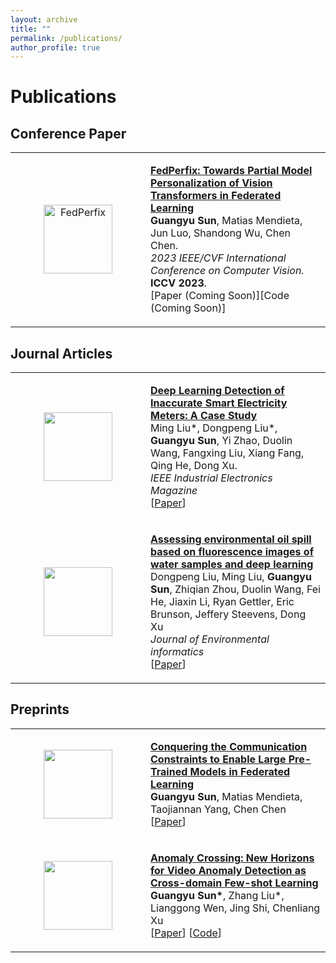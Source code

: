 ```yaml
---
layout: archive
title: ""
permalink: /publications/
author_profile: true
---
```


<style>
table.imgtable, table.imgtable td{
  border: none;
  /* height: auto; */
  /* text-align: left; */
}

</style>

# <i class="fa fa-fw fa-copy"></i> Publications

## Conference Paper

<table class='imgtable'>
  <tr>
    <td align="center" style="width:200px">
      <a href="http://imguangyu.github.io/publications/FedPerfix"><img src="https://imguangyu.github.io/images/fedperfix.png" alt="FedPerfix"   style='height:110px; object-fit:contain;'/></a>
    </td>
    <td align="left">
      <p>
        <a href="http://imguangyu.github.io/publications/FedPerfix"><b>FedPerfix: Towards Partial Model Personalization of Vision Transformers in Federated Learning</b><br></a>
        <b>Guangyu Sun</b>, Matias Mendieta, Jun Luo, Shandong Wu, Chen Chen.<br>
        <i>2023 IEEE/CVF International Conference on Computer Vision. </i><b>ICCV 2023</b>.<br>
        [<a >Paper (Coming Soon)</a>][<a>Code (Coming Soon)</a>]
      </p>
    </td>
  </tr>
</table>

## Journal Articles

<table class='imgtable'>
  <tr>
    <td align="center" style="width:200px">
      <a href="http://imguangyu.github.io/publications/electric">
      <img src="../images/electric.gif" alt="" height="110x p" style='height:110px;object-fit:contain;'/>
      </a>
    </td>
    <td align="left">
      <p>
        <a href="http://imguangyu.github.io/publications/electric">
        <b>Deep Learning Detection of Inaccurate Smart Electricity Meters: A Case Study</b></a><br>
        Ming Liu*, Dongpeng Liu*, <b>Guangyu Sun</b>, Yi Zhao, Duolin Wang, Fangxing Liu, Xiang Fang, Qing He, Dong Xu.<br>
        <i>IEEE Industrial Electronics Magazine</i><br>
        [<a href="https://ieeexplore.ieee.org/document/9300285">Paper</a>]
      </p>
    </td>
  </tr>
  <tr>
    <td align="center" style="width:200px">
     <a href="http://imguangyu.github.io/publications/water">
      <img src="../images/water.jpg" alt=""  height="110px" style='height:110px;object-fit:contain;'/></a>
    </td>
    <td align="left">
      <p>
        <a href="http://imguangyu.github.io/publications/water">
        <b>Assessing environmental oil spill based on fluorescence images of water samples and deep learning</b> </a><br>
        Dongpeng Liu, Ming Liu, <b>Guangyu Sun</b>, Zhiqian Zhou, Duolin Wang, Fei He, Jiaxin Li, Ryan Gettler, Eric Brunson, Jeffery Steevens, Dong Xu<br>
        <i>Journal of Environmental informatics</i><br>
        [<a href="https://pubs.er.usgs.gov/publication/70243648">Paper</a>]
      </p>
    </td>
  </tr>
</table>

## Preprints

<table class='imgtable'>
  <tr>
    <td align="center" style="width:200px">
    <a href="http://imguangyu.github.io/publications/FedPEFT">
    <img src="../images/FedPEFT.jpeg" alt=""  height="110px" style='height:110px;object-fit:contain;' />
      </a>
    </td>
    <td align="left">
      <p>
        <a href="http://imguangyu.github.io/publications/FedPEFT">
        <b>Conquering the Communication Constraints to Enable Large Pre-Trained Models in Federated Learning</b><br></a>
        <b>Guangyu Sun</b>, Matias Mendieta, Taojiannan Yang, Chen Chen<br>
        [<a href="https://arxiv.org/abs/2210.01708">Paper</a>]
      </p>
    </td>
  </tr>
  <tr>
    <td align="center" style="width:200px">
     <a href="http://imguangyu.github.io/publications/AnomalyCrossing">
      <img src="../images/anomalycrossing.png" alt=""  height="110px" style='height:110px;object-fit:contain;' />
      </a>
    </td>
    <td align="left">
      <p>
        <a href="http://imguangyu.github.io/publications/AnomalyCrossing">
        <b>Anomaly Crossing: New Horizons for Video Anomaly Detection as Cross-domain Few-shot Learning</b></a><br>
        <b>Guangyu Sun*</b>, Zhang Liu*, Lianggong Wen, Jing Shi, Chenliang Xu<br>
        [<a href="https://arxiv.org/abs/2112.06320">Paper</a>]
        [<a href="https://github.com/imguangyu/AnomalyCrossing">Code</a>]
      </p>
    </td>
  </tr>
</table>


